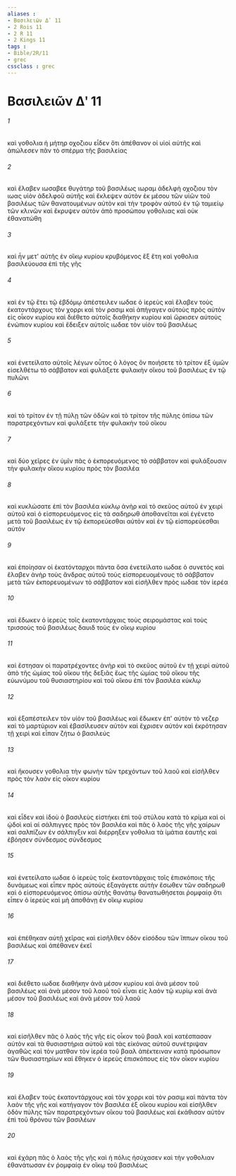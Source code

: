 ```yaml
---
aliases : 
- Βασιλειῶν Δʹ 11
- 2 Rois 11
- 2 R 11
- 2 Kings 11
tags : 
- Bible/2R/11
- grec
cssclass : grec
---
```


# Βασιλειῶν Δʹ 11

###### 1
καὶ γοθολια ἡ μήτηρ οχοζιου εἶδεν ὅτι ἀπέθανον οἱ υἱοὶ αὐτῆς καὶ ἀπώλεσεν πᾶν τὸ σπέρμα τῆς βασιλείας
###### 2
καὶ ἔλαβεν ιωσαβεε θυγάτηρ τοῦ βασιλέως ιωραμ ἀδελφὴ οχοζιου τὸν ιωας υἱὸν ἀδελφοῦ αὐτῆς καὶ ἔκλεψεν αὐτὸν ἐκ μέσου τῶν υἱῶν τοῦ βασιλέως τῶν θανατουμένων αὐτὸν καὶ τὴν τροφὸν αὐτοῦ ἐν τῷ ταμιείῳ τῶν κλινῶν καὶ ἔκρυψεν αὐτὸν ἀπὸ προσώπου γοθολιας καὶ οὐκ ἐθανατώθη
###### 3
καὶ ἦν μετ' αὐτῆς ἐν οἴκῳ κυρίου κρυβόμενος ἓξ ἔτη καὶ γοθολια βασιλεύουσα ἐπὶ τῆς γῆς
###### 4
καὶ ἐν τῷ ἔτει τῷ ἑβδόμῳ ἀπέστειλεν ιωδαε ὁ ἱερεὺς καὶ ἔλαβεν τοὺς ἑκατοντάρχους τὸν χορρι καὶ τὸν ρασιμ καὶ ἀπήγαγεν αὐτοὺς πρὸς αὐτὸν εἰς οἶκον κυρίου καὶ διέθετο αὐτοῖς διαθήκην κυρίου καὶ ὥρκισεν αὐτοὺς ἐνώπιον κυρίου καὶ ἔδειξεν αὐτοῖς ιωδαε τὸν υἱὸν τοῦ βασιλέως
###### 5
καὶ ἐνετείλατο αὐτοῖς λέγων οὗτος ὁ λόγος ὃν ποιήσετε τὸ τρίτον ἐξ ὑμῶν εἰσελθέτω τὸ σάββατον καὶ φυλάξετε φυλακὴν οἴκου τοῦ βασιλέως ἐν τῷ πυλῶνι
###### 6
καὶ τὸ τρίτον ἐν τῇ πύλῃ τῶν ὁδῶν καὶ τὸ τρίτον τῆς πύλης ὀπίσω τῶν παρατρεχόντων καὶ φυλάξετε τὴν φυλακὴν τοῦ οἴκου
###### 7
καὶ δύο χεῖρες ἐν ὑμῖν πᾶς ὁ ἐκπορευόμενος τὸ σάββατον καὶ φυλάξουσιν τὴν φυλακὴν οἴκου κυρίου πρὸς τὸν βασιλέα
###### 8
καὶ κυκλώσατε ἐπὶ τὸν βασιλέα κύκλῳ ἀνὴρ καὶ τὸ σκεῦος αὐτοῦ ἐν χειρὶ αὐτοῦ καὶ ὁ εἰσπορευόμενος εἰς τὰ σαδηρωθ ἀποθανεῖται καὶ ἐγένετο μετὰ τοῦ βασιλέως ἐν τῷ ἐκπορεύεσθαι αὐτὸν καὶ ἐν τῷ εἰσπορεύεσθαι αὐτόν
###### 9
καὶ ἐποίησαν οἱ ἑκατόνταρχοι πάντα ὅσα ἐνετείλατο ιωδαε ὁ συνετός καὶ ἔλαβεν ἀνὴρ τοὺς ἄνδρας αὐτοῦ τοὺς εἰσπορευομένους τὸ σάββατον μετὰ τῶν ἐκπορευομένων τὸ σάββατον καὶ εἰσῆλθεν πρὸς ιωδαε τὸν ἱερέα
###### 10
καὶ ἔδωκεν ὁ ἱερεὺς τοῖς ἑκατοντάρχαις τοὺς σειρομάστας καὶ τοὺς τρισσοὺς τοῦ βασιλέως δαυιδ τοὺς ἐν οἴκῳ κυρίου
###### 11
καὶ ἔστησαν οἱ παρατρέχοντες ἀνὴρ καὶ τὸ σκεῦος αὐτοῦ ἐν τῇ χειρὶ αὐτοῦ ἀπὸ τῆς ὠμίας τοῦ οἴκου τῆς δεξιᾶς ἕως τῆς ὠμίας τοῦ οἴκου τῆς εὐωνύμου τοῦ θυσιαστηρίου καὶ τοῦ οἴκου ἐπὶ τὸν βασιλέα κύκλῳ
###### 12
καὶ ἐξαπέστειλεν τὸν υἱὸν τοῦ βασιλέως καὶ ἔδωκεν ἐπ' αὐτὸν τὸ νεζερ καὶ τὸ μαρτύριον καὶ ἐβασίλευσεν αὐτὸν καὶ ἔχρισεν αὐτόν καὶ ἐκρότησαν τῇ χειρὶ καὶ εἶπαν ζήτω ὁ βασιλεύς
###### 13
καὶ ἤκουσεν γοθολια τὴν φωνὴν τῶν τρεχόντων τοῦ λαοῦ καὶ εἰσῆλθεν πρὸς τὸν λαὸν εἰς οἶκον κυρίου
###### 14
καὶ εἶδεν καὶ ἰδοὺ ὁ βασιλεὺς εἱστήκει ἐπὶ τοῦ στύλου κατὰ τὸ κρίμα καὶ οἱ ᾠδοὶ καὶ αἱ σάλπιγγες πρὸς τὸν βασιλέα καὶ πᾶς ὁ λαὸς τῆς γῆς χαίρων καὶ σαλπίζων ἐν σάλπιγξιν καὶ διέρρηξεν γοθολια τὰ ἱμάτια ἑαυτῆς καὶ ἐβόησεν σύνδεσμος σύνδεσμος
###### 15
καὶ ἐνετείλατο ιωδαε ὁ ἱερεὺς τοῖς ἑκατοντάρχαις τοῖς ἐπισκόποις τῆς δυνάμεως καὶ εἶπεν πρὸς αὐτούς ἐξαγάγετε αὐτὴν ἔσωθεν τῶν σαδηρωθ καὶ ὁ εἰσπορευόμενος ὀπίσω αὐτῆς θανάτῳ θανατωθήσεται ῥομφαίᾳ ὅτι εἶπεν ὁ ἱερεύς καὶ μὴ ἀποθάνῃ ἐν οἴκῳ κυρίου
###### 16
καὶ ἐπέθηκαν αὐτῇ χεῖρας καὶ εἰσῆλθεν ὁδὸν εἰσόδου τῶν ἵππων οἴκου τοῦ βασιλέως καὶ ἀπέθανεν ἐκεῖ
###### 17
καὶ διέθετο ιωδαε διαθήκην ἀνὰ μέσον κυρίου καὶ ἀνὰ μέσον τοῦ βασιλέως καὶ ἀνὰ μέσον τοῦ λαοῦ τοῦ εἶναι εἰς λαὸν τῷ κυρίῳ καὶ ἀνὰ μέσον τοῦ βασιλέως καὶ ἀνὰ μέσον τοῦ λαοῦ
###### 18
καὶ εἰσῆλθεν πᾶς ὁ λαὸς τῆς γῆς εἰς οἶκον τοῦ βααλ καὶ κατέσπασαν αὐτὸν καὶ τὰ θυσιαστήρια αὐτοῦ καὶ τὰς εἰκόνας αὐτοῦ συνέτριψαν ἀγαθῶς καὶ τὸν ματθαν τὸν ἱερέα τοῦ βααλ ἀπέκτειναν κατὰ πρόσωπον τῶν θυσιαστηρίων καὶ ἔθηκεν ὁ ἱερεὺς ἐπισκόπους εἰς τὸν οἶκον κυρίου
###### 19
καὶ ἔλαβεν τοὺς ἑκατοντάρχους καὶ τὸν χορρι καὶ τὸν ρασιμ καὶ πάντα τὸν λαὸν τῆς γῆς καὶ κατήγαγον τὸν βασιλέα ἐξ οἴκου κυρίου καὶ εἰσῆλθεν ὁδὸν πύλης τῶν παρατρεχόντων οἴκου τοῦ βασιλέως καὶ ἐκάθισαν αὐτὸν ἐπὶ τοῦ θρόνου τῶν βασιλέων
###### 20
καὶ ἐχάρη πᾶς ὁ λαὸς τῆς γῆς καὶ ἡ πόλις ἡσύχασεν καὶ τὴν γοθολιαν ἐθανάτωσαν ἐν ῥομφαίᾳ ἐν οἴκῳ τοῦ βασιλέως

